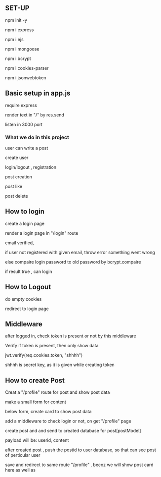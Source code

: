 <h2>SET-UP</h2>

<p>npm init -y</p>
<p>npm i express</p>
<p>npm i ejs</p>
<p>npm i mongoose</p>
<p>npm i bcrypt</p>
<p>npm i cookies-parser</p>
<p>npm i jsonwebtoken</p>

<h2>Basic setup in app.js</h2>

<p>require express</p>
<p>render text in "/" by res.send</p>
<p>listen in 3000 port</p>

<h3>What we do in this project</h3>

<p>user can write a post</p>
<p>create user</p>
<p>login/logout , registration</p>
<p>post creation</p>
<p>post like</p>
<p>post delete</p>


<h2>How to login</h2>

<p>create a login page</p>
<p>render a login page in "/login" route</p>
<p>email verified,</p>
<p>if user not registered with given email, throw error something went wrong</p>
<p>else compaire login password to old password by bcrypt.compaire</p>
<p>if result true , can login</p>


<h2>How to Logout</h2>
<p>do empty cookies</p>
<p>redirect to login page</p>


<h2>Middleware</h2>
<p>after logged in, check token is present or not by this middleware</p>
<p>Verify if token is present, then only show data</p>
<p>jwt.verify(req.cookies.token, "shhhh")</p>
<p>shhhh is secret key, as it is given while creating token</p>

<h2>How to create Post</h2>

<p>Creat a "/profile" route for post and show post data</p>
<p>make a small form for content</p>
<p>below form, create card to show post data</p>
<p>add a middleware to check login or not, on get "/profile" page</p>
<p>create post and and send to created database for post[postModel]</p>
<p>payload will be: userid, content</p>
<p>after created post , push the postid to user database, so that can see post of perticular user</p>
<p>save and redirect to same route "/profile" , becoz we will show post card here as well as</p>
